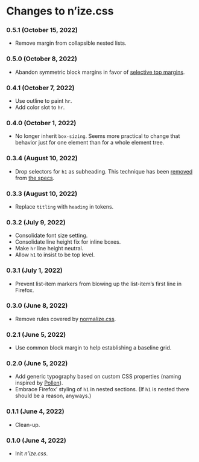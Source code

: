 # Changes to n’ize.css

### 0.5.1 (October 15, 2022)

- Remove margin from collapsible nested lists.

### 0.5.0 (October 8, 2022)

- Abandon symmetric block margins in favor of [selective top margins](https://alistapart.com/article/axiomatic-css-and-lobotomized-owls/).

### 0.4.1 (October 7, 2022)

- Use outline to paint `hr`.
- Add color slot to `hr`.

### 0.4.0 (October 1, 2022)

- No longer inherit `box-sizing`. Seems more practical to change that behavior just for one element than for a whole element tree.

### 0.3.4 (August 10, 2022)

- Drop selectors for `h1` as subheading. This technique has been [removed](https://github.com/whatwg/html/pull/7829/files#diff-41cf6794ba4200b839c53531555f0f3998df4cbb01a4d5cb0b94e3ca5e23947dL16657-L16660) from [the specs](https://html.spec.whatwg.org/multipage/sections.html#headings-and-outlines).

### 0.3.3 (August 10, 2022)

- Replace `titling` with `heading` in tokens.

### 0.3.2 (July 9, 2022)

- Consolidate font size setting.
- Consolidate line height fix for inline boxes.
- Make `hr` line height neutral.
- Allow `h1` to insist to be top level.

### 0.3.1 (July 1, 2022)

- Prevent list-item markers from blowing up the list-item’s first line in Firefox.

### 0.3.0 (June 8, 2022)

- Remove rules covered by [normalize.css](https://github.com/csstools/normalize.css).

### 0.2.1 (June 5, 2022)

- Use common block margin to help establishing a baseline grid.

### 0.2.0 (June 5, 2022)

- Add generic typography based on custom CSS properties (naming inspired by [Pollen](https://www.pollen.style/)).
- Embrace Firefox’ styling of `h1` in nested sections. (If `h1` is nested there should be a reason, anyways.)

### 0.1.1 (June 4, 2022)

- Clean-up.

### 0.1.0 (June 4, 2022)

- Init _n’ize.css_.
